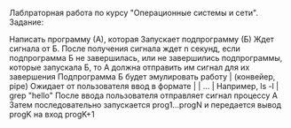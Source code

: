 Лаблраторная работа по курсу "Операционные системы и сети". Задание:

Написать программу (А), которая
Запускает подпрограмму (Б)
Ждет сигнала от Б.
После получения сигнала ждет n секунд, если подпрограмма Б не завершилась, или не завершились подпрограммы, которые запускала Б, то А должна отправить им сигнал для их завершения
Подпрограмма Б будет эмулировать работу | (конвейер, pipe) Ожидает от пользователя ввод в формате | | ... | Например, ls -l | grep "hello" После ввода пользователя отправляет сигнал 
процессу А Затем последовательно запускается prog1...progN и передается вывод progK на вход progK+1
